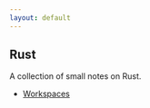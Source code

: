 ```yaml
---
layout: default
---
```


## Rust

A collection of small notes on Rust.

 * [Workspaces](./Workspaces.md)
